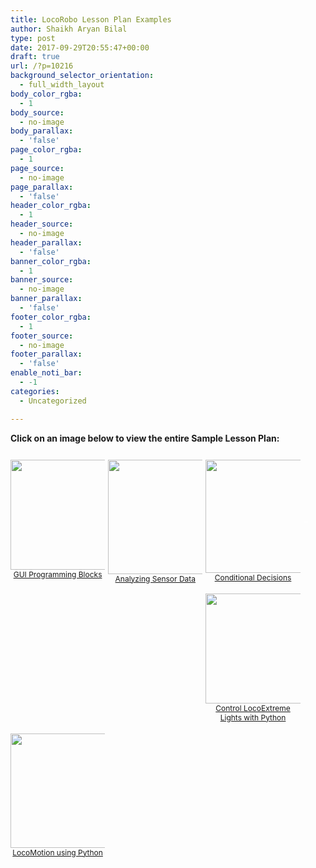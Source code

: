 ```yaml
---
title: LocoRobo Lesson Plan Examples
author: Shaikh Aryan Bilal
type: post
date: 2017-09-29T20:55:47+00:00
draft: true
url: /?p=10216
background_selector_orientation:
  - full_width_layout
body_color_rgba:
  - 1
body_source:
  - no-image
body_parallax:
  - 'false'
page_color_rgba:
  - 1
page_source:
  - no-image
page_parallax:
  - 'false'
header_color_rgba:
  - 1
header_source:
  - no-image
header_parallax:
  - 'false'
banner_color_rgba:
  - 1
banner_source:
  - no-image
banner_parallax:
  - 'false'
footer_color_rgba:
  - 1
footer_source:
  - no-image
footer_parallax:
  - 'false'
enable_noti_bar:
  - -1
categories:
  - Uncategorized

---
```

**Click on an image below to view the entire Sample Lesson Plan:**

<p style="float: left; font-size: 9pt; text-align: center; width: 30%; margin-right: 1%; margin-bottom: 0.5em;">
  <a href="http://backbonecommunications.com/wp-content/uploads/2017/09/example-explorer-lesson1.pdf" target="_blank" rel="noopener"><img style="width: 226px;" src="http://backbonecommunications.com/wp-content/uploads/2017/09/LocoRobo-GUI-Programming-Blocks.png" alt="" height="176" /><br /> GUI Programming Blocks</a>
</p>

<p style="float: left; font-size: 9pt; text-align: center; width: 30%; margin-right: 1%; margin-bottom: 0.5em;">
  <a href="http://backbonecommunications.com/wp-content/uploads/2017/09/example-explorer-lesson2.pdf" target="_blank" rel="noopener"><img style="width: 251px;" src="http://backbonecommunications.com/wp-content/uploads/2017/09/LocoRobo-Analyzing-Sensor-Data.png" alt="" height="183" /><br /> Analyzing Sensor Data</a>
</p>

<p style="float: left; font-size: 9pt; text-align: center; width: 30%; margin-right: 1%; margin-bottom: 0.5em;">
  <a href="http://backbonecommunications.com/wp-content/uploads/2017/09/example-voyager-challenge.pdf" target="_blank" rel="noopener"><img style="width: 250px;" src="http://backbonecommunications.com/wp-content/uploads/2017/09/LocoRobo-Conditional-Decisions.png" alt="" height="181" /><br /> Conditional Decisions</a>
</p>

<p style="float: left; font-size: 9pt; text-align: center; width: 30%; margin-right: 1%; margin-bottom: 0.5em;">
  <a href="http://backbonecommunications.com/wp-content/uploads/2017/09/example-voyager-lesson1.pdf" target="_blank" rel="noopener"><img style="width: 226px;" src="http://backbonecommunications.com/wp-content/uploads/2017/09/LocoRobo-Contral-LocoExtreme-Lights.png" alt="" height="176" /><br /> Control LocoExtreme Lights with Python</a>
</p>

<p style="float: left; font-size: 9pt; text-align: center; width: 30%; margin-right: 1%; margin-bottom: 0.5em;">
  <a href="http://backbonecommunications.com/wp-content/uploads/2017/09/example-voyager-lesson2.pdf" target="_blank" rel="noopener"><img style="width: 251px;" src="http://backbonecommunications.com/wp-content/uploads/2017/09/LocoRobo-LocoMotion-using-Python.png" alt="" height="183" /><br /> LocoMotion using Python</a>
</p>

&nbsp;  
&nbsp;  
&nbsp;  
&nbsp;  
&nbsp;  
&nbsp;  
<span style="color: #ffffff;">&#8211;</span>